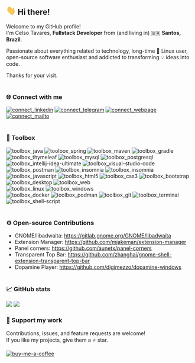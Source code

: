 ## <img src="https://raw.githubusercontent.com/celsotavaresdev/celsotavaresdev/main/images/hi-there.gif" width="26px"> Hi there!
Welcome to my GitHub profile!<br>
I'm Celso Tavares, <b>Fullstack Developer</b> from (and living in) 🇧🇷 <b>Santos, Brazil</b>.

Passionate about everything related to technology, long-time 🐧 Linux user, open-source software enthusiast and addicted to transforming 💡 ideas into code.

Thanks for your visit.
<br><br>

### 🌐 Connect with me
[![connect_linkedin](https://img.shields.io/badge/-LinkedIn-informational?&logo=linkedin&logoColor=white&color=505050)](https://www.linkedin.com/in/celsotavaresdev)
[![connect_telegram](https://img.shields.io/badge/-Telegram-informational?&logo=telegram&logoColor=white&color=505050)](https://t.me/celsotavaresdev)
[![connect_webpage](https://img.shields.io/badge/-Homepage-informational?&logo=googlechrome&logoColor=white&color=505050)](https://celsotavares.dev)
[![connect_mailto](https://img.shields.io/badge/-E--mail-informational?&logo=maildotru&logoColor=white&color=505050)](mailto:mail@celsotavares.dev)
<br><br>

### 🔧 Toolbox
![toolbox_java](https://img.shields.io/badge/-Java-informational?style=flat&logoColor=white&color=10a030)
![toolbox_spring](https://img.shields.io/badge/-Spring_Framework-informational?style=flat&logoColor=white&color=10a030)
![toolbox_maven](https://img.shields.io/badge/-Maven-informational?style=flat&logoColor=white&color=10a030)
![toolbox_gradle](https://img.shields.io/badge/-Gradle-informational?style=flat&logoColor=white&color=10a030)
![toolbox_thymeleaf](https://img.shields.io/badge/-Thymeleaf-informational?style=flat&logoColor=white&color=10a030)
![toolbox_mysql](https://img.shields.io/badge/-MySQL-informational?style=flat&logoColor=white&color=10a030)
![toolbox_postgresql](https://img.shields.io/badge/-PostgreSQL-informational?style=flat&logoColor=white&color=10a030)<br>
![toolbox_intellij-idea-ultimate](https://img.shields.io/badge/-IntelliJ_IDEA_Ultimate-informational?style=flat&logoColor=white&color=600090)
![toolbox_visual-studio-code](https://img.shields.io/badge/-Visual_Studio_Code-informational?style=flat&logoColor=white&color=600090)
![toolbox_postman](https://img.shields.io/badge/-Postman-informational?style=flat&logoColor=white&color=600090)
![toolbox_insomnia](https://img.shields.io/badge/-Insomnia-informational?style=flat&logoColor=white&color=600090)
![toolbox_insomnia](https://img.shields.io/badge/-DBeaver-informational?style=flat&logoColor=white&color=600090)
<br>
![toolbox_javascript](https://img.shields.io/badge/-Javascript-informational?style=flat&logoColor=white&color=a040a0)
![toolbox_html5](https://img.shields.io/badge/-HTML5-informational?style=flat&logoColor=white&color=a040a0)
![toolbox_css3](https://img.shields.io/badge/-CSS3-informational?style=flat&logoColor=white&color=a040a0)
![toolbox_bootstrap](https://img.shields.io/badge/-Bootstrap-informational?style=flat&logoColor=white&color=a040a0)<br>
![toolbox_desktop](https://img.shields.io/badge/-Desktop-informational?style=flat&logoColor=white&color=a03020)
![toolbox_web](https://img.shields.io/badge/-Web-informational?style=flat&logoColor=white&color=a03020)<br>
![toolbox_linux](https://img.shields.io/badge/-Linux-informational?style=flat&logoColor=white&color=2050c0)
![toolbox_windows](https://img.shields.io/badge/-Windows-informational?style=flat&logoColor=white&color=2050c0)<br>
![toolbox_docker](https://img.shields.io/badge/-Docker-informational?style=flat&logoColor=white&color=d08000)
![toolbox_podman](https://img.shields.io/badge/-Podman-informational?style=flat&logoColor=white&color=d08000)
![toolbox_git](https://img.shields.io/badge/-Git-informational?style=flat&logoColor=white&color=d08000)
![toolbox_terminal](https://img.shields.io/badge/-Terminal-informational?style=flat&logoColor=white&color=d08000)
![toolbox_shell-script](https://img.shields.io/badge/-Shell_Script-informational?style=flat&logoColor=white&color=d08000)
<br><br>

### ⚙️ Open-source Contributions
* GNOME/libadwaita: https://gitlab.gnome.org/GNOME/libadwaita
* Extension Manager: https://github.com/mjakeman/extension-manager
* Panel corners: https://github.com/aunetx/panel-corners
* Transparent Top Bar: https://github.com/zhanghai/gnome-shell-extension-transparent-top-bar
* Dopamine Player: https://github.com/digimezzo/dopamine-windows
<br><br>

### 📈 GitHub stats
<picture>
  <source media="(prefers-color-scheme: dark)" srcset="https://github-readme-stats.vercel.app/api?username=celsotavaresdev&hide_border=true&hide_title=true&card_width=370&bg_color=00000000&theme=dark&show_icons=true&rank_icon=github&hide=contribs&include_all_commits=true">
  <img src="https://github-readme-stats.vercel.app/api?username=celsotavaresdev&hide_border=true&hide_title=true&card_width=370&bg_color=00000000&theme=default&show_icons=true&rank_icon=github&hide=contribs&include_all_commits=true">
</picture>
<picture>
  <source media="(prefers-color-scheme: dark)" srcset="https://github-readme-stats.vercel.app/api/top-langs/?username=celsotavaresdev&hide_border=true&hide_title=true&card_width=370&bg_color=00000000&theme=dark&layout=compact">
  <img src="https://github-readme-stats.vercel.app/api/top-langs/?username=celsotavaresdev&hide_border=true&hide_title=true&card_width=370&bg_color=00000000&theme=default&layout=compact">
</picture>
<br>

### 🤝 Support my work
Contributions, issues, and feature requests are welcome!<br>
If you like my projects, give them a ⭐ star.

[![buy-me-a-coffee](https://www.buymeacoffee.com/assets/img/custom_images/yellow_img.png)](https://www.buymeacoffee.com/celsotavaresdev)
